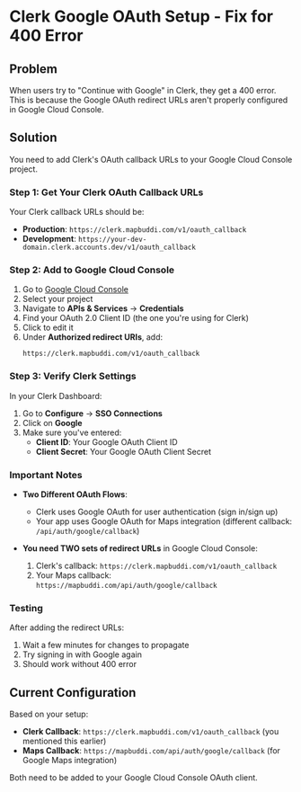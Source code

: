 # Clerk Google OAuth Setup - Fix for 400 Error

## Problem
When users try to "Continue with Google" in Clerk, they get a 400 error. This is because the Google OAuth redirect URLs aren't properly configured in Google Cloud Console.

## Solution

You need to add Clerk's OAuth callback URLs to your Google Cloud Console project.

### Step 1: Get Your Clerk OAuth Callback URLs

Your Clerk callback URLs should be:
- **Production**: `https://clerk.mapbuddi.com/v1/oauth_callback`
- **Development**: `https://your-dev-domain.clerk.accounts.dev/v1/oauth_callback`

### Step 2: Add to Google Cloud Console

1. Go to [Google Cloud Console](https://console.cloud.google.com/)
2. Select your project
3. Navigate to **APIs & Services** → **Credentials**
4. Find your OAuth 2.0 Client ID (the one you're using for Clerk)
5. Click to edit it
6. Under **Authorized redirect URIs**, add:
   ```
   https://clerk.mapbuddi.com/v1/oauth_callback
   ```

### Step 3: Verify Clerk Settings

In your Clerk Dashboard:
1. Go to **Configure** → **SSO Connections**
2. Click on **Google**
3. Make sure you've entered:
   - **Client ID**: Your Google OAuth Client ID
   - **Client Secret**: Your Google OAuth Client Secret

### Important Notes

- **Two Different OAuth Flows**: 
  - Clerk uses Google OAuth for user authentication (sign in/sign up)
  - Your app uses Google OAuth for Maps integration (different callback: `/api/auth/google/callback`)
  
- **You need TWO sets of redirect URLs** in Google Cloud Console:
  1. Clerk's callback: `https://clerk.mapbuddi.com/v1/oauth_callback`
  2. Your Maps callback: `https://mapbuddi.com/api/auth/google/callback`

### Testing

After adding the redirect URLs:
1. Wait a few minutes for changes to propagate
2. Try signing in with Google again
3. Should work without 400 error

## Current Configuration

Based on your setup:
- **Clerk Callback**: `https://clerk.mapbuddi.com/v1/oauth_callback` (you mentioned this earlier)
- **Maps Callback**: `https://mapbuddi.com/api/auth/google/callback` (for Google Maps integration)

Both need to be added to your Google Cloud Console OAuth client.

